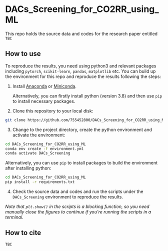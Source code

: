 # DACs_Screening_for_CO2RR_using_ML

This repo holds the source data and codes for the research paper entitled `TBC`

## How to use

To reproduce the results, you need using python3 and relevant packages including `pytorch`, `scikit-learn`, `pandas`, `matplotlib` etc.
You can build up the environment for this repo and reproduce the results following the steps:

1. Install [Anaconda](https://www.anaconda.com/) or [Miniconda](https://docs.conda.io/en/latest/miniconda.html). 
   
    Alternatively, you can firstly install python (version 3.8) and then use `pip` to install necessary packages.


2. Clone this repository to your local disk:

```bash
git clone https://github.com/755452800/DACs_Screening_for_CO2RR_using_ML.git
```

3. Change to the project directory, create the python environment and activate the environment:

```bash
cd DACs_Screening_for_CO2RR_using_ML
conda env create -f environment.yml
conda activate DACs_Screening
```

Alternatively, you can use `pip` to install packages to build the environment after installing python:
```bash
cd DACs_Screening_for_CO2RR_using_ML
pip install -r requirements.txt
```

4. Check the source data and codes and run the scripts under the `DACs_Screening` environment to reproduce the results.


*Note that `plt.show()` in the scripts is a blocking function, so you need manually close the figures to continue if you're running the scripts in a terminal.*

## How to cite

`TBC`